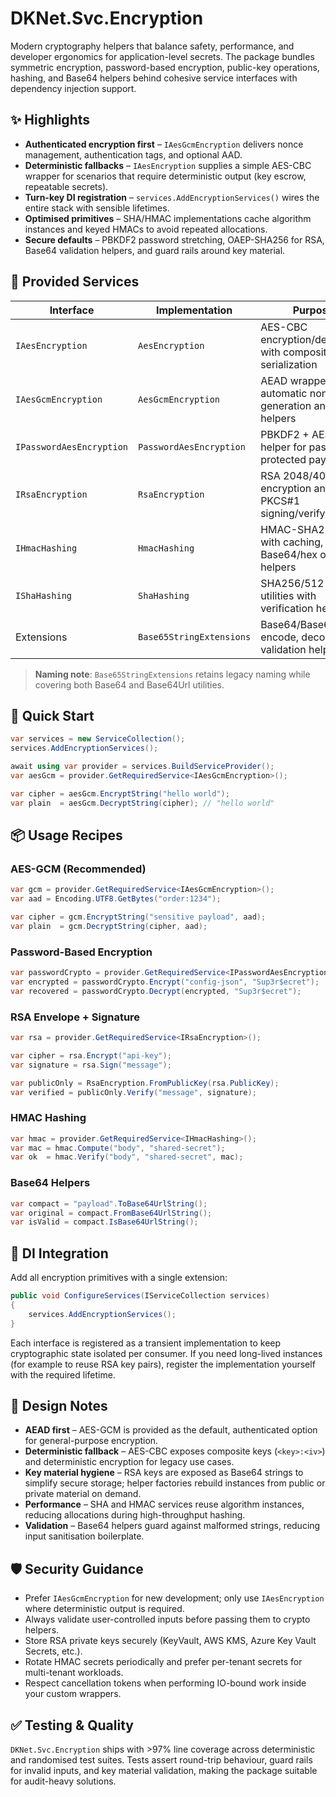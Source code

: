 # DKNet.Svc.Encryption

Modern cryptography helpers that balance safety, performance, and developer ergonomics for application-level secrets. The
package bundles symmetric encryption, password-based encryption, public-key operations, hashing, and Base64 helpers behind
cohesive service interfaces with dependency injection support.

## ✨ Highlights

- **Authenticated encryption first** – `IAesGcmEncryption` delivers nonce management, authentication tags, and optional AAD.
- **Deterministic fallbacks** – `IAesEncryption` supplies a simple AES-CBC wrapper for scenarios that require deterministic
  output (key escrow, repeatable secrets).
- **Turn-key DI registration** – `services.AddEncryptionServices()` wires the entire stack with sensible lifetimes.
- **Optimised primitives** – SHA/HMAC implementations cache algorithm instances and keyed HMACs to avoid repeated allocations.
- **Secure defaults** – PBKDF2 password stretching, OAEP-SHA256 for RSA, Base64 validation helpers, and guard rails around
  key material.

## 🧱 Provided Services

| Interface | Implementation | Purpose | Authenticated |
|-----------|----------------|---------|---------------|
| `IAesEncryption` | `AesEncryption` | AES-CBC encryption/decryption with composite key serialization | ❌ |
| `IAesGcmEncryption` | `AesGcmEncryption` | AEAD wrapper with automatic nonce generation and string helpers | ✅ |
| `IPasswordAesEncryption` | `PasswordAesEncryption` | PBKDF2 + AES-CBC helper for password-protected payloads | ❌ |
| `IRsaEncryption` | `RsaEncryption` | RSA 2048/4096 encryption and PKCS#1 signing/verifying | N/A |
| `IHmacHashing` | `HmacHashing` | HMAC-SHA256/512 with caching, Base64/hex output helpers | N/A |
| `IShaHashing` | `ShaHashing` | SHA256/512 hashing utilities with verification helpers | N/A |
| Extensions | `Base65StringExtensions` | Base64/Base64Url encode, decode, and validation helpers | N/A |

> **Naming note**: `Base65StringExtensions` retains legacy naming while covering both Base64 and Base64Url utilities.

## 🚀 Quick Start

```csharp
var services = new ServiceCollection();
services.AddEncryptionServices();

await using var provider = services.BuildServiceProvider();
var aesGcm = provider.GetRequiredService<IAesGcmEncryption>();

var cipher = aesGcm.EncryptString("hello world");
var plain  = aesGcm.DecryptString(cipher); // "hello world"
```

## 📦 Usage Recipes

### AES-GCM (Recommended)

```csharp
var gcm = provider.GetRequiredService<IAesGcmEncryption>();
var aad = Encoding.UTF8.GetBytes("order:1234");

var cipher = gcm.EncryptString("sensitive payload", aad);
var plain  = gcm.DecryptString(cipher, aad);
```

### Password-Based Encryption

```csharp
var passwordCrypto = provider.GetRequiredService<IPasswordAesEncryption>();
var encrypted = passwordCrypto.Encrypt("config-json", "Sup3r$ecret");
var recovered = passwordCrypto.Decrypt(encrypted, "Sup3r$ecret");
```

### RSA Envelope + Signature

```csharp
var rsa = provider.GetRequiredService<IRsaEncryption>();

var cipher = rsa.Encrypt("api-key");
var signature = rsa.Sign("message");

var publicOnly = RsaEncryption.FromPublicKey(rsa.PublicKey);
var verified = publicOnly.Verify("message", signature);
```

### HMAC Hashing

```csharp
var hmac = provider.GetRequiredService<IHmacHashing>();
var mac = hmac.Compute("body", "shared-secret");
var ok  = hmac.Verify("body", "shared-secret", mac);
```

### Base64 Helpers

```csharp
var compact = "payload".ToBase64UrlString();
var original = compact.FromBase64UrlString();
var isValid = compact.IsBase64UrlString();
```

## 🧩 DI Integration

Add all encryption primitives with a single extension:

```csharp
public void ConfigureServices(IServiceCollection services)
{
    services.AddEncryptionServices();
}
```

Each interface is registered as a transient implementation to keep cryptographic state isolated per consumer. If you need
long-lived instances (for example to reuse RSA key pairs), register the implementation yourself with the required lifetime.

## 🧠 Design Notes

- **AEAD first** – AES-GCM is provided as the default, authenticated option for general-purpose encryption.
- **Deterministic fallback** – AES-CBC exposes composite keys (`<key>:<iv>`) and deterministic encryption for legacy use cases.
- **Key material hygiene** – RSA keys are exposed as Base64 strings to simplify secure storage; helper factories rebuild
  instances from public or private material on demand.
- **Performance** – SHA and HMAC services reuse algorithm instances, reducing allocations during high-throughput hashing.
- **Validation** – Base64 helpers guard against malformed strings, reducing input sanitisation boilerplate.

## 🛡️ Security Guidance

- Prefer `IAesGcmEncryption` for new development; only use `IAesEncryption` where deterministic output is required.
- Always validate user-controlled inputs before passing them to crypto helpers.
- Store RSA private keys securely (KeyVault, AWS KMS, Azure Key Vault Secrets, etc.).
- Rotate HMAC secrets periodically and prefer per-tenant secrets for multi-tenant workloads.
- Respect cancellation tokens when performing IO-bound work inside your custom wrappers.

## ✅ Testing & Quality

`DKNet.Svc.Encryption` ships with >97% line coverage across deterministic and randomised test suites. Tests assert
round-trip behaviour, guard rails for invalid inputs, and key material validation, making the package suitable for audit-heavy
solutions.
